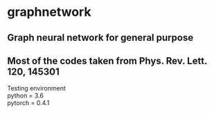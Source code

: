 # graphnetwork
## Graph neural network for general purpose  
## Most of the codes taken from Phys. Rev. Lett. 120, 145301  

Testing environment  
python = 3.6  
pytorch = 0.4.1  
